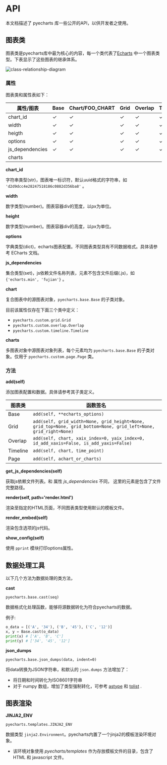 # API

本文档描述了 pyecharts 库一些公开的API，以供开发者之使用。

## 图表类

图表类是pyecharts库中最为核心的内容，每一个类代表了[Echarts](http://echarts.baidu.com/) 中一个图表类型。下表显示了这些图表的继承体系。

![class-relationship-diagram](https://github.com/chenjiandongx/pyecharts/blob/master/images/class-relationship-diagram.png)
### 属性

图表类和属性表如下：

| 属性/图表           | Base | Chart/FOO_CHART | Grid | Overlap | Timeline | Page |
| --------------- | ---- | --------------- | ---- | ------- | -------- | ---- |
| chart_id        | ✓    | ✓               | ✓    | ✓       | ✓        |      |
| width           | ✓    | ✓               | ✓    | ✓       | ✓        |      |
| heigth          | ✓    | ✓               | ✓    | ✓       | ✓        |      |
| options         | ✓    | ✓               | ✓    | ✓       | ✓        |      |
| js_dependencies | ✓    | ✓               | ✓    | ✓       | ✓        | ✓    |
| charts          |      |                 |      |         |          | ✓    |

**chart_id**

字符串类型(str)，图表唯一标识符，默认uuid格式的字符串，如 `'d2d9dcc4e28247518186c0882d356ba8'` 。

**width**

数字类型(number)。图表容器div的宽度，以px为单位。

**height**

数字类型(number)。图表容器div的高度，以px为单位。

**options**

字典类型(dict)，echarts图表配置。不同图表类型具有不同数据格式。具体请参考 ECharts 文档。

**js_dependencies**

集合类型(set)，js依赖文件名称列表，元素不包含文件后缀(.js)，如 `{'echarts.min', 'fujian'}` 。

**chart**

复合图表中的源图表对象，`pyecharts.base.Base` 的子类对象。

目前该属性仅存在下面三个类中定义：

- `pyecharts.custom.grid.Grid`
- `pyecharts.custom.overlap.Overlap`
- `pyecharts.custom.timeline.Timeline`

**charts**

多图表对象中源图表对象列表，每个元素均为 `pyecharts.base.Base` 的子类对象。仅用于 `pyecharts.custom.page.Page` 类。

### 方法

**add(self)**


添加图表配置和数据。具体请参考其子类定义。

| 图表类      | 函数签名                                     |
| -------- | ---------------------------------------- |
| Base     | `add(self, **echarts_options)`           |
| Grid     | `add(self, grid_width=None, grid_height=None, grid_top=None, grid_bottom=None, grid_left=None, grid_right=None)` |
| Overlap  | `add(self, chart, xaix_index=0, yaix_index=0, id_add_xaxis=False, is_add_yaxis=False)` |
| Timeline | `add(self, chart, time_point)`           |
| Page     | `add(self, achart_or_charts)`            |

**get_js_dependencies(self)**

获取js依赖文件列表。和 属性 *js_dependencies* 不同， 这里的元素是包含了文件完整路径。

**render(self, path='render.html')**

渲染至指定的HTML页面，不同图表类型使用默认的模板文件。

**render_embed(self)**

渲染包含选项的js代码。

**show_config(self)**

使用 `pprint` 模块打印options属性。

## 数据处理工具

以下几个方法为数据处理的类方法，

**cast**

`pyecharts.base.cast(seq)`

数据格式化处理函数，能够将源数据转化为符合pyecharts的数据。

例子:

```python
o_data = [('A', '34'), ('B', '45'), ('C', '12')]
x, y = Base.cast(o_data)
print(x) # ['A', 'B', 'C']
print(y) # ['34', '45', '12']
```

**json_dumps**

`pyecharts.base.json_dumps(data, indent=0)`

将data转换为JSON字符串，和默认的 `json.dumps` 方法增加了：

- 将日期和时间转化为ISO8601字符串
- 对于 numpy 数组，增加了类型强制转化，可参考 [astype](https://docs.scipy.org/doc/numpy/reference/generated/numpy.ndarray.astype.html) 和 [tolist](https://docs.scipy.org/doc/numpy/reference/generated/numpy.ndarray.tolist.html) .

## 图表渲染

**JINJA2_ENV**

`pyecharts.templates.JINJA2_ENV`

数据类型 `jinja2.Environment`。pyecharts内置了一个jinja2的模板渲染环境对象。

- 该环境对象使用 *pyecharts/templates* 作为存放模板文件的目录，包含了 HTML 和 javascript 文件。